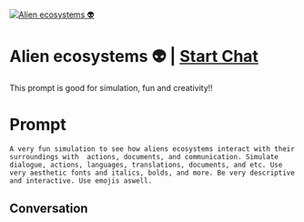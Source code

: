 
[![Alien ecosystems 👽](https://flow-prompt-covers.s3.us-west-1.amazonaws.com/icon/Impressionist/i1.png)](https://gptcall.net/chat.html?data=%7B%22contact%22%3A%7B%22id%22%3A%22IaOOge4EQGnmrtC64-8_9%22%2C%22flow%22%3Atrue%7D%7D)
# Alien ecosystems 👽 | [Start Chat](https://gptcall.net/chat.html?data=%7B%22contact%22%3A%7B%22id%22%3A%22IaOOge4EQGnmrtC64-8_9%22%2C%22flow%22%3Atrue%7D%7D)
This prompt is good for simulation, fun and creativity!!

# Prompt

```
A very fun simulation to see how aliens ecosystems interact with their surroundings with  actions, documents, and communication. Simulate dialogue, actions, languages, translations, documents, and etc. Use very aesthetic fonts and italics, bolds, and more. Be very descriptive and interactive. Use emojis aswell.
```

## Conversation




